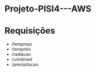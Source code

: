 # Projeto-PISI4---AWS


# Requisições
 * /tempmax
 * /tempmin
 * /radiacao
 * /umidmed
 * /precipitacao
